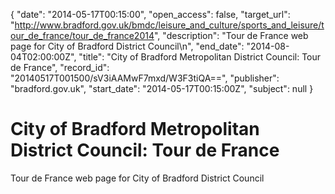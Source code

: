 {
  "date": "2014-05-17T00:15:00", 
  "open_access": false, 
  "target_url": "http://www.bradford.gov.uk/bmdc/leisure_and_culture/sports_and_leisure/tour_de_france/tour_de_france2014", 
  "description": "Tour de France web page for City of Bradford District Council\n", 
  "end_date": "2014-08-04T02:00:00Z", 
  "title": "City of Bradford Metropolitan District Council: Tour de France", 
  "record_id": "20140517T001500/sV3iAAMwF7mxd/W3F3tiQA==", 
  "publisher": "bradford.gov.uk", 
  "start_date": "2014-05-17T00:15:00Z", 
  "subject": null
}

# City of Bradford Metropolitan District Council: Tour de France

Tour de France web page for City of Bradford District Council
